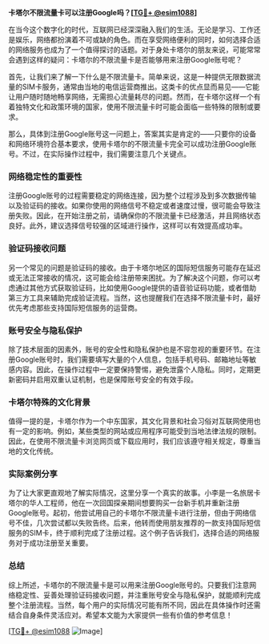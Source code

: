 **卡塔尔不限流量卡可以注册Google吗？[[TG💪+ @esim1088](https://t.me/s/esim1088)]**

在当今这个数字化的时代，互联网已经深深融入我们的生活。无论是学习、工作还是娱乐，网络都扮演着不可或缺的角色。而在享受网络便利的同时，如何选择合适的网络服务也成为了一个值得探讨的话题。对于身处卡塔尔的朋友来说，可能常常会遇到这样的疑问：卡塔尔的不限流量卡是否能够用来注册Google账号呢？

首先，让我们来了解一下什么是不限流量卡。简单来说，这是一种提供无限数据流量的SIM卡服务，通常由当地的电信运营商推出。这类卡的优点显而易见——它能让用户随时随地畅享网络，无需担心流量耗尽的问题。然而，在卡塔尔这样一个有着独特文化和政策环境的国家，使用不限流量卡时可能会面临一些特殊的限制或要求。

那么，具体到注册Google账号这一问题上，答案其实是肯定的——只要你的设备和网络环境符合基本要求，使用卡塔尔的不限流量卡完全可以成功注册Google账号。不过，在实际操作过程中，我们需要注意几个关键点。

### 网络稳定性的重要性

注册Google账号的过程需要稳定的网络连接，因为整个过程涉及到多次数据传输以及验证码的接收。如果你使用的网络信号不稳定或者速度过慢，很可能会导致注册失败。因此，在开始注册之前，请确保你的不限流量卡已经激活，并且网络状态良好。此外，建议选择信号较强的区域进行操作，这样可以有效提高成功率。

### 验证码接收问题

另一个常见的问题是验证码的接收。由于卡塔尔地区的国际短信服务可能存在延迟或无法正常接收的情况，这可能会给注册带来困扰。为了解决这个问题，你可以考虑通过其他方式获取验证码，比如使用Google提供的语音验证码功能，或者借助第三方工具来辅助完成验证流程。当然，这也提醒我们在选择不限流量卡时，最好优先考虑那些支持国际短信服务的运营商。

### 账号安全与隐私保护

除了技术层面的因素外，账号的安全性和隐私保护也是不容忽视的重要环节。在注册Google账号时，我们需要填写大量的个人信息，包括手机号码、邮箱地址等敏感内容。因此，在操作过程中一定要保持警惕，避免泄露个人隐私。同时，定期更新密码并启用双重认证机制，也是保障账号安全的有效手段。

### 卡塔尔特殊的文化背景

值得一提的是，卡塔尔作为一个中东国家，其文化背景和社会习俗对互联网使用也有一定的影响。例如，某些类型的网站或应用程序可能受到当地法律法规的限制。因此，在使用不限流量卡浏览网页或下载应用时，我们应该遵守相关规定，尊重当地的文化传统。

### 实际案例分享

为了让大家更直观地了解实际情况，这里分享一个真实的故事。小李是一名旅居卡塔尔的华人工程师，他在一次回国探亲期间想要购买一台新手机并重新注册Google账号。起初，他尝试用自己的卡塔尔不限流量卡进行注册，但由于网络信号不佳，几次尝试都以失败告终。后来，他转而使用朋友推荐的一款支持国际短信服务的SIM卡，终于顺利完成了注册过程。这个例子告诉我们，选择合适的网络服务对于成功注册至关重要。

### 总结

综上所述，卡塔尔的不限流量卡是可以用来注册Google账号的。只要我们注意网络稳定性、妥善处理验证码接收问题，并注重账号安全与隐私保护，就能顺利完成整个注册流程。当然，每个用户的实际情况可能有所不同，因此在具体操作时还需结合自身条件灵活应对。希望本文能为大家提供一些有价值的参考信息！

[[TG💪+ @esim1088](https://t.me/s/esim1088) ![Image](https://i.postimg.cc/4NQfJmqS/Snipaste-2025-05-13-00-14-12.png)]